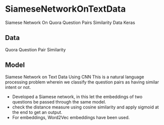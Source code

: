 # SiameseNetworkOnTextData
Siamese Network On Quora Question Pairs Similarity Data Keras 


## Data 
Quora Question Pair Similarity

## Model
Siamese Network on Text Data Using CNN
This is a natural language processing problem wherein we classify the question pairs as having similar intent or not.
- Developed a Siamese network, in this let the embeddings of two questions be passed through the same model. 
- check the distance measure using cosine similarity and apply sigmoid at the end to get an output. 
- For embeddings, Word2Vec embeddings have been used.

